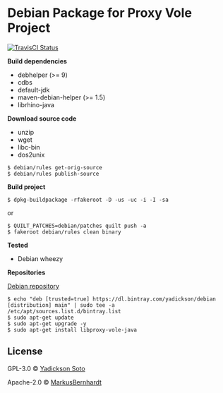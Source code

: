 # Debian Package for Proxy Vole Project

[![TravisCI Status][travis-image]][travis-url]

**Build dependencies**

- debhelper (>= 9)
- cdbs
- default-jdk
- maven-debian-helper (>= 1.5)
- librhino-java

**Download source code**

- unzip
- wget
- libc-bin
- dos2unix 

```
$ debian/rules get-orig-source
$ debian/rules publish-source
```

**Build project**

```
$ dpkg-buildpackage -rfakeroot -D -us -uc -i -I -sa
```
or
```
$ QUILT_PATCHES=debian/patches quilt push -a
$ fakeroot debian/rules clean binary
```

**Tested**

- Debian wheezy

**Repositories**

[Debian repository](https://bintray.com/yadickson/debian)

```
$ echo "deb [trusted=true] https://dl.bintray.com/yadickson/debian [distribution] main" | sudo tee -a /etc/apt/sources.list.d/bintray.list
$ sudo apt-get update
$ sudo apt-get upgrade -y
$ sudo apt-get install libproxy-vole-java
```

## License

GPL-3.0 © [Yadickson Soto](https://github.com/yadickson)

Apache-2.0 © [MarkusBernhardt](https://github.com/MarkusBernhardt/proxy-vole)

[travis-image]: https://api.travis-ci.org/yadickson/proxy-vole-debs.svg?branch=wheezy
[travis-url]: https://travis-ci.org/yadickson/proxy-vole-debs

